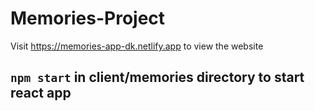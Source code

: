 # Memories-Project
Visit https://memories-app-dk.netlify.app to view the website
## `npm start` in client/memories directory to start react app

